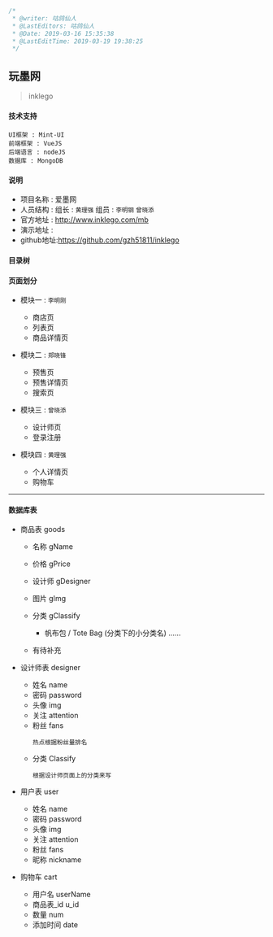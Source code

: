 ```javascript
/*
 * @writer: 咕鸽仙人
 * @LastEditors: 咕鸽仙人
 * @Date: 2019-03-16 15:35:38
 * @LastEditTime: 2019-03-19 19:38:25
 */
```
##  玩墨网
> inklego

#### 技术支持

    UI框架 : Mint-UI
    前端框架 : VueJS
    后端语言 : nodeJS
    数据库 : MongoDB

#### 说明

  * 项目名称 : 爱墨网
  * 人员结构 : 组长 : `黄理强`    组员 :  `李明钢` `曾晓添`
  * 官方地址 : http://www.inklego.com/mb
  * 演示地址 :
  * github地址:https://github.com/gzh51811/inklego

#### 目录树



#### 页面划分

* 模块一 :  `李明刚`
  * 商店页
  * 列表页
  * 商品详情页

* 模块二 :  `郑晓锋`
  * 预售页
  * 预售详情页
  * 搜索页

* 模块三 :  `曾晓添`
  * 设计师页
  * 登录注册

* 模块四 :  `黄理强`
  * 个人详情页
  * 购物车

*******

#### 数据库表
* 商品表  goods
  * 名称    gName
  * 价格    gPrice
  * 设计师  gDesigner
  * 图片    gImg
  * 分类    gClassify

    * 帆布包 / Tote Bag (分类下的小分类名)
    ......
  * 有待补充

* 设计师表  designer
  * 姓名    name
  * 密码    password
  * 头像    img
  * 关注    attention
  * 粉丝    fans
    ```
    热点根据粉丝量排名
    ```
  * 分类    Classify
    ```
    根据设计师页面上的分类来写
    ```
* 用户表  user
  * 姓名    name
  * 密码    password
  * 头像    img
  * 关注    attention
  * 粉丝    fans
  * 昵称    nickname

* 购物车  cart
  * 用户名        userName
  * 商品表_id     u_id
  * 数量          num
  * 添加时间      date
















